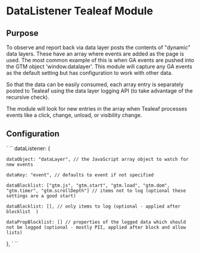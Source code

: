 # DataListener Tealeaf Module

## Purpose

To observe and report back via data layer posts the contents of "dynamic" data layers. These have an array where events are added as the page is used. The most common example of this is when GA events are pushed into the GTM object 'window.datalayer'. This module will capture any GA events as the default setting but has configuration to work with other data.

So that the data can be easily consumed, each array entry is separately posted to Tealeaf using the data layer logging API (to take advantage of the recursive check).

The module will look for new entries in the array when Tealeaf processes events like a click, change, unload, or visibility change.

## Configuration

` ``
dataListener: {

    dataObject: "dataLayer", // the JavaScript array object to watch for new events

    dataKey: "event", // defaults to event if not specified

    dataBlocklist: ["gtm.js", "gtm.start", "gtm.load", "gtm.dom", "gtm.timer", "gtm.scrollDepth"] // items not to log (optional these settings are a good start)

    dataBlocklist: [], // only items to log (optional - applied after blocklist  )

    dataPropBlocklist: [] // properties of the logged data which should not be logged (optional - mostly PII, applied after block and allow lists)

},
` ``